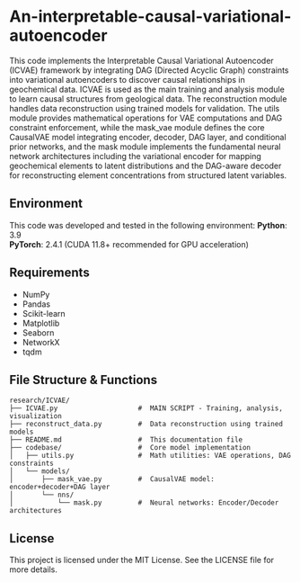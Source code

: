 # An-interpretable-causal-variational-autoencoder
This code implements the Interpretable Causal Variational Autoencoder (ICVAE) framework by integrating DAG (Directed Acyclic Graph) constraints into variational autoencoders to discover causal relationships in geochemical data. ICVAE is used as the main training and analysis module to learn causal structures from geological data. The reconstruction module handles data reconstruction using trained models for validation. The utils module provides mathematical operations for VAE computations and DAG constraint enforcement, while the mask_vae module defines the core CausalVAE model integrating encoder, decoder, DAG layer, and conditional prior networks, and the mask module implements the fundamental neural network architectures including the variational encoder for mapping geochemical elements to latent distributions and the DAG-aware decoder for reconstructing element concentrations from structured latent variables.

## Environment
This code was developed and tested in the following environment:
**Python**: 3.9  
**PyTorch**: 2.4.1 (CUDA 11.8+ recommended for GPU acceleration)  

## Requirements
- NumPy
- Pandas
- Scikit-learn
- Matplotlib
- Seaborn
- NetworkX
- tqdm

## File Structure & Functions
```
research/ICVAE/
├── ICVAE.py                    #  MAIN SCRIPT - Training, analysis, visualization
├── reconstruct_data.py         #  Data reconstruction using trained models  
├── README.md                   #  This documentation file
├── codebase/                   #  Core model implementation
│   ├── utils.py                #  Math utilities: VAE operations, DAG constraints
│   └── models/
│       ├── mask_vae.py         #  CausalVAE model: encoder+decoder+DAG layer
│       └── nns/
│           └── mask.py         #  Neural networks: Encoder/Decoder architectures
```
     
## License
This project is licensed under the MIT License. See the LICENSE file for more details.

